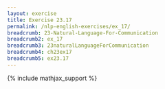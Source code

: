 ```yaml
---
layout: exercise
title: Exercise 23.17
permalink: /nlp-english-exercises/ex_17/
breadcrumb: 23-Natural-Language-For-Communication
breadcrumb2: ex_17
breadcrumb3: 23naturalLanguageForCommunication
breadcrumb4: ch23ex17
breadcrumb5: ex23.17
---
```


{% include mathjax_support %}

